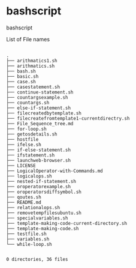 # bashscript
bashscript

 <blink>
 List of File names
</blink>
<pre>
<code>
.
├── arithmatics1.sh
├── arithmatics.sh
├── bash.sh
├── basic.sh
├── case.sh
├── casestatement.sh
├── continue-statement.sh
├── countargsexample.sh
├── countargs.sh
├── else-if-statement.sh
├── filecreatedbytemplate.sh
├── filecreatefromtemplate1-currentdirectry.sh
├── File_Sequence_tree.md
├── for-loop.sh
├── getosdetails.sh
├── hostfile
├── ifelse.sh
├── if-else-statement.sh
├── ifstatement.sh
├── launchweb-browser.sh
├── LICENSE
├── LogicalOperator-with-Commands.md
├── logicalops.sh
├── nested-if-statement.sh
├── oroperatorexample.sh
├── oroperatorsdiffsymbol.sh
├── qoutes.sh
├── README.md
├── relationalops.sh
├── removetempfilesubuntu.sh
├── specialvariables.sh
├── template-making-code-current-directory.sh
├── template-making-code.sh
├── testfile.sh
├── variables.sh
└── while-loop.sh

0 directories, 36 files

</code>
</pre>




